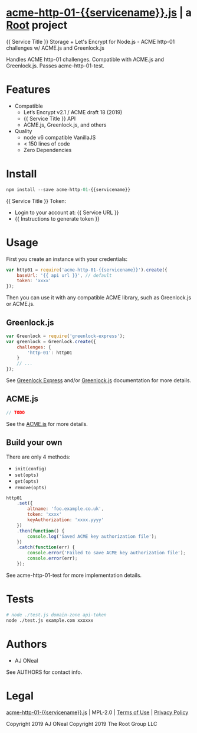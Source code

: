 # [acme-http-01-{{servicename}}.js](https://git.rootprojects.org/root/acme-http-01-{{servicename}}.js) | a [Root](https://rootprojects.org/) project

{{ Service Title }} Storage + Let's Encrypt for Node.js - ACME http-01 challenges w/ ACME.js and Greenlock.js

Handles ACME http-01 challenges. Compatible with ACME.js and Greenlock.js. Passes acme-http-01-test.

# Features

-   Compatible
    -   Let’s Encrypt v2.1 / ACME draft 18 (2019)
    -   {{ Service Title }} API
    -   ACME.js, Greenlock.js, and others
-   Quality
    -   node v6 compatible VanillaJS
    -   < 150 lines of code
    -   Zero Dependencies

# Install

```js
npm install --save acme-http-01-{{servicename}}
```

{{ Service Title }} Token:

-   Login to your account at: {{ Service URL }}
-   {{ Instructions to generate token }}

# Usage

First you create an instance with your credentials:

```js
var http01 = require('acme-http-01-{{servicename}}').create({
	baseUrl: '{{ api url }}', // default
	token: 'xxxx'
});
```

Then you can use it with any compatible ACME library, such as Greenlock.js or ACME.js.

## Greenlock.js

```js
var Greenlock = require('greenlock-express');
var greenlock = Greenlock.create({
	challenges: {
		'http-01': http01
	}
	// ...
});
```

See [Greenlock Express](https://git.rootprojects.org/root/greenlock-express.js) and/or [Greenlock.js](https://git.rootprojects.org/root/greenlock.js) documentation for more details.

## ACME.js

```js
// TODO
```

See the [ACME.js](https://git.rootprojects.org/root/acme-v2.js) for more details.

## Build your own

There are only 4 methods:

-   `init(config)`
-   `set(opts)`
-   `get(opts)`
-   `remove(opts)`

```js
http01
	.set({
		altname: 'foo.example.co.uk',
		token: 'xxxx'
		keyAuthorization: 'xxxx.yyyy'
	})
	.then(function() {
		console.log('Saved ACME key authorization file');
	})
	.catch(function(err) {
		console.error('Failed to save ACME key authorization file');
		console.error(err);
	});
```

See acme-http-01-test for more implementation details.

# Tests

```bash
# node ./test.js domain-zone api-token
node ./test.js example.com xxxxxx
```

# Authors

-   AJ ONeal

See AUTHORS for contact info.

# Legal

[acme-http-01-{{servicename}}.js](https://git.coolaj86.com/coolaj86/acme-http-01-{{servicename}}.js) | MPL-2.0 | [Terms of Use](https://therootcompany.com/legal/#terms) | [Privacy Policy](https://therootcompany.com/legal/#privacy)

Copyright 2019 AJ ONeal
Copyright 2019 The Root Group LLC
